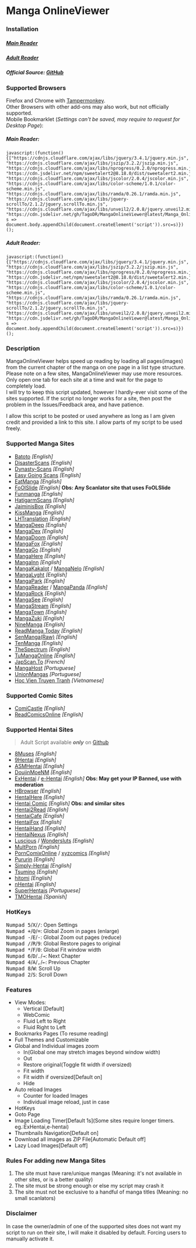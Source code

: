 # Manga OnlineViewer  
### Installation

##### [Main Reader](https://github.com/TagoDR/MangaOnlineViewer/raw/master/Manga_OnlineViewer.user.js)  
##### [Adult Reader](https://github.com/TagoDR/MangaOnlineViewer/raw/master/Manga_OnlineViewer_Adult.user.js)
##### Official Source: [GitHub](https://github.com/TagoDR/MangaOnlineViewer)  

### Supported Browsers  
Firefox and Chrome with [Tampermonkey](https://tampermonkey.net/).  
Other Browsers with other add-ons may also work, but not officially supported.  
Mobile Bookmarklet (*Settings can't be saved, may require to request for Desktop Page*):  
##### Main Reader:
```
javascript:(function(){["https://cdnjs.cloudflare.com/ajax/libs/jquery/3.4.1/jquery.min.js", "https://cdnjs.cloudflare.com/ajax/libs/jszip/3.2.2/jszip.min.js", "https://cdnjs.cloudflare.com/ajax/libs/nprogress/0.2.0/nprogress.min.js", "https://cdn.jsdelivr.net/npm/sweetalert2@8.18.0/dist/sweetalert2.min.js", "https://cdnjs.cloudflare.com/ajax/libs/jscolor/2.0.4/jscolor.min.js", "https://cdnjs.cloudflare.com/ajax/libs/color-scheme/1.0.1/color-scheme.min.js", "https://cdnjs.cloudflare.com/ajax/libs/ramda/0.26.1/ramda.min.js", "https://cdnjs.cloudflare.com/ajax/libs/jquery-scrollTo/2.1.2/jquery.scrollTo.min.js", "https://cdnjs.cloudflare.com/ajax/libs/unveil2/2.0.8/jquery.unveil2.min.js", "https://cdn.jsdelivr.net/gh/TagoDR/MangaOnlineViewer@latest/Manga_OnlineViewer.user.min.js"].map( s => document.body.appendChild(document.createElement('script')).src=s)})();
```
##### Adult Reader:
```
javascript:(function(){["https://cdnjs.cloudflare.com/ajax/libs/jquery/3.4.1/jquery.min.js", "https://cdnjs.cloudflare.com/ajax/libs/jszip/3.2.2/jszip.min.js", "https://cdnjs.cloudflare.com/ajax/libs/nprogress/0.2.0/nprogress.min.js", "https://cdn.jsdelivr.net/npm/sweetalert2@8.18.0/dist/sweetalert2.min.js", "https://cdnjs.cloudflare.com/ajax/libs/jscolor/2.0.4/jscolor.min.js", "https://cdnjs.cloudflare.com/ajax/libs/color-scheme/1.0.1/color-scheme.min.js", "https://cdnjs.cloudflare.com/ajax/libs/ramda/0.26.1/ramda.min.js", "https://cdnjs.cloudflare.com/ajax/libs/jquery-scrollTo/2.1.2/jquery.scrollTo.min.js", "https://cdnjs.cloudflare.com/ajax/libs/unveil2/2.0.8/jquery.unveil2.min.js", "https://cdn.jsdelivr.net/gh/TagoDR/MangaOnlineViewer@latest/Manga_OnlineViewer_Adult.user.min.js"].map( s => document.body.appendChild(document.createElement('script')).src=s)})();
```

### Description  
MangaOnlineViewer helps speed up reading by loading all pages(images) from the current chapter of the manga on one page in a list type structure.  
Please note on a few sites, MangaOnlineViewer may use more resources. Only open one tab for each site at a time and wait for the page to completely load.  
I will try to keep this script updated, however I hardly-ever visit some of the sites supported. If the script no longer works for a site, then post the problem in the Issues/Feedback area, and have patience.  

I allow this script to be posted or used anywhere as long as I am given credit and provided a link to this site. I allow parts of my script to be used freely.

### Supported Manga Sites  
- [Batoto](http://bato.to/) _[English]_
- [DisasterScans](https://disasterscans.com/) _[English]_
- [Dynasty-Scans](https://dynasty-scans.com/) _[English]_
- [Easy Going Scans](http://read.egscans.com/) _[English]_
- [EatManga](http://eatmanga.me/) _[English]_
- [FoOlSlide]() _[English]_ **Obs: Any Scanlator site that uses FoOLSlide**
- [Funmanga](http://funmanga.com/) _[English]_
- [HatigarmScans](https://www.hatigarmscans.net//) _[English]_
- [JaiminisBox](https://jaiminisbox.com/) _[English]_
- [KissManga](http://kissmanga.com/) _[English]_
- [LHTranslation](http://lhtranslation.net/) _[English]_
- [MangaDeep](http://mangadeep.com/) _[English]_
- [MangaDex](https://mangadex.org/) _[English]_
- [MangaDoom](https://mngdoom.com/) _[English]_
- [MangaFox](http://fanfox.net/) _[English]_
- [MangaGo](http://www.mangago.me/) _[English]_
- [MangaHere](http://www.mangahere.cc/) _[English]_
- [MangaInn](http://www.mangainn.net/) _[English]_
- [MangaKakalot](https://mangakakalot.com/page) / [MangaNelo](http://www.manganelo.com/) _[English]_
- [MangaLyght](http://manga.lyght.net/) _[English]_
- [MangaPark](http://mangapark.net/) _[English]_
- [MangaReader](http://www.mangareader.net/) / [MangaPanda](http://www.mangapanda.com/) _[English]_
- [MangaRock](https://mangarock.com/) _[English]_
- [MangaSee](https://mangaseeonline.us/) _[English]_
- [MangaStream](http://mangastream.com/) _[English]_
- [MangaTown](http://www.mangatown.com/) _[English]_
- [MangaZuki](https://www.mangazuki.online/) _[English]_
- [NineManga](http://ninemanga.com/) _[English]_
- [ReadManga Today](http://www.readmng.com/) _[English]_
- [SenManga(Raw)](http://raw.senmanga.com/) _[English]_
- [TenManga](http://www.tenmanga.com/) _[English]_
- [TheSpectrum](http://www.thespectrum.net/) _[English]_
- [TuMangaOnline](https://tmofans.com/) _[English]_
- [JapScan.To](https://www.japscan.to/) _[French]_
- [MangaHost](https://mangahost.net/) _[Portuguese]_
- [UnionMangas](http://unionmangas.net/) _[Portuguese]_
- [Hoc Vien Truyen Tranh](http://hocvientruyentranh.com/) _[Vietnamese]_

### Supported Comic Sites  
- [ComiCastle](http://www.comicastle.org/) _[English]_
- [ReadComicsOnline](http://readcomicsonline.ru/) _[English]_

### Supported Hentai Sites  
> Adult Script available **_only_** on [Github](https://github.com/TagoDR/MangaOnlineViewer)
- [8Muses](https://www.8muses.com/) _[English]_
- [9Hentai](https://9hentai.com) _[English]_
- [ASMHentai](https://asmhentai.com/) _[English]_
- [DoujinMoeNM](https://doujins.com/) _[English]_
- [ExHentai](https://exhentai.org/) / [e-Hentai](https://e-hentai.org/) _[English]_ **Obs: May get your IP Banned, use with moderation**
- [HBrowser](http://www.hbrowse.com/) _[English]_
- [HentaIHere](https://www.hentaihere.com/) _[English]_
- [Hentai Comic](https://hentai-comic.com/) _[English]_ **Obs: and similar sites**
- [Hentai2Read](http://hentai2read.com/) _[English]_
- [HentaiCafe](https://hentai.cafe) _[English]_
- [HentaiFox](http://www.hentaifox.com/) _[English]_
- [HentaiHand](https://hentaihand.com/) _[English]_
- [HentaiNexus](https://hentainexus.com/) _[English]_
- [Luscious](https://luscious.net/) / [Wondersluts](https://www.wondersluts.com/) _[English]_
- [MultPorn](https://multporn.net/) _[English]_
- [PornComixOnline](https://www.porncomixonline.net) / [xyzcomics](http://xyzcomics.com/) _[English]_
- [Pururin](http://pururin.io/) _[English]_
- [Simply-Hentai](http://simply-hentai.com/) _[English]_
- [Tsumino](http://tsumino.com/) _[English]_
- [hitomi](https://hitomi.la/) _[English]_
- [nHentai](https://nhentai.net/) _[English]_
- [SuperHentais](http://www.superhentais.com/) _[Portuguese]_
- [TMOHentai](http://tmohentai.com/) _[Spanish]_

### HotKeys  
<kbd class='dark'>Numpad 5</kbd>/<kbd class='dark'>X</kbd>/<kbd class='dark'>/</kbd>: Open Settings  
<kbd class='dark'>Numpad +</kbd>/<kbd class='dark'>Q</kbd>/<kbd class='dark'>=</kbd>: Global Zoom in pages (enlarge)  
<kbd class='dark'>Numpad -</kbd>/<kbd class='dark'>E</kbd>/<kbd class='dark'>-</kbd>: Global Zoom out pages (reduce)  
<kbd class='dark'>Numpad /</kbd>/<kbd class='dark'>R</kbd>/<kbd class='dark'>9</kbd>: Global Restore pages to original  
<kbd class='dark'>Numpad *</kbd>/<kbd class='dark'>F</kbd>/<kbd class='dark'>0</kbd>: Global Fit window width  
<kbd class='dark'>Numpad 6</kbd>/<kbd class='dark'>D</kbd>/<kbd class='dark'>.</kbd>/<kbd class="dark">→</kbd>: Next Chapter  
<kbd class='dark'>Numpad 4</kbd>/<kbd class='dark'>A</kbd>/<kbd class='dark'>,</kbd>/<kbd class="dark">←</kbd>: Previous Chapter  
<kbd class='dark'>Numpad 8</kbd>/<kbd class='dark'>W</kbd>: Scroll Up  
<kbd class='dark'>Numpad 2</kbd>/<kbd class='dark'>S</kbd>: Scroll Down  

### Features  
- View Modes:
  - Vertical [Default]
  - WebComic
  - Fluid Left to Right
  - Fluid Right to Left
- Bookmarks Pages (To resume reading)
- Full Themes and Customizable
- Global and Individual images zoom
  - In(Global one may stretch images beyond window width)
  - Out
  - Restore original(Toggle fit width if oversized)
  - Fit width
  - Fit width if oversized[Default on]
  - Hide
- Auto reload Images
  - Counter for loaded Images
  - Individual image reload, just in case
- HotKeys
- Goto Page
- Image Loading Timer[Default 1s](Some sites require longer timers. eg.:ExHentai,e-hentai)
- Thumbnails Navigation[Default on]
- Download all images as ZIP File[Automatic Default off]
- Lazy Load Images[Default off]

### Rules For adding new Manga Sites  
1. The site must have rare/unique mangas (Meaning: it's not available in other sites, or is a
 better quality)
2. The site must be strong enough or else my script may crash it
3. The site must not be exclusive to a handful of manga titles (Meaning: no small scanlators)

### Disclaimer  
In case the owner/admin of one of the supported sites does not want my script to run on their site, I will make it disabled by default. Forcing users to manually activate it.
